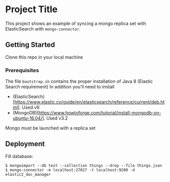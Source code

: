 # Project Title

This project shows an example of syncing a mongo replica set with ElasticSearch with `mongo-connector`.

## Getting Started

Clone this repo in your local machine

### Prerequisites

The file `bootstrap.sh` contains the proper installation of Java 8 (Elastic Search requirement)
In addition you'll need to install
- (ElasticSearch)[https://www.elastic.co/guide/en/elasticsearch/reference/current/deb.html]. Used v6
- (MongoDB)[https://www.howtoforge.com/tutorial/install-mongodb-on-ubuntu-16.04/]. Used v3.2

Mongo must be launched with a replica set

## Deployment

Fill database:
```
$ mongoimport --db test --collection things --drop --file things.json
$ mongo-connector -m localhost:27017 -t localhost:9200 -d elastic2_doc_manager
```

